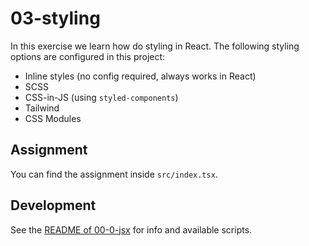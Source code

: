 # 03-styling

In this exercise we learn how do styling in React. The following styling options are configured in this project:

- Inline styles (no config required, always works in React)
- SCSS
- CSS-in-JS (using `styled-components`)
- Tailwind
- CSS Modules

## Assignment

You can find the assignment inside `src/index.tsx`.

## Development

See the [README of 00-0-jsx](../00-0-jsx/README.md#development) for info and available scripts.
